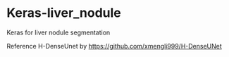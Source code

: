 # Keras-liver_nodule
Keras for liver nodule segmentation

Reference H-DenseUnet by https://github.com/xmengli999/H-DenseUNet
